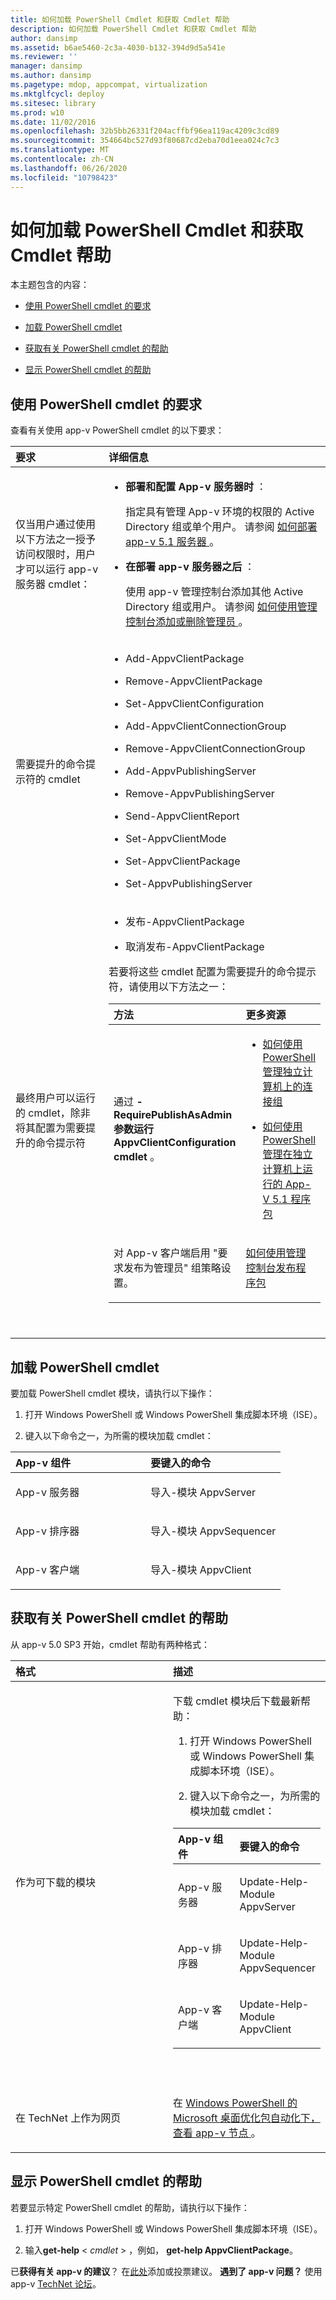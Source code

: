 ```yaml
---
title: 如何加载 PowerShell Cmdlet 和获取 Cmdlet 帮助
description: 如何加载 PowerShell Cmdlet 和获取 Cmdlet 帮助
author: dansimp
ms.assetid: b6ae5460-2c3a-4030-b132-394d9d5a541e
ms.reviewer: ''
manager: dansimp
ms.author: dansimp
ms.pagetype: mdop, appcompat, virtualization
ms.mktglfcycl: deploy
ms.sitesec: library
ms.prod: w10
ms.date: 11/02/2016
ms.openlocfilehash: 32b5bb26331f204acffbf96ea119ac4209c3cd89
ms.sourcegitcommit: 354664bc527d93f80687cd2eba70d1eea024c7c3
ms.translationtype: MT
ms.contentlocale: zh-CN
ms.lasthandoff: 06/26/2020
ms.locfileid: "10798423"
---
```

# 如何加载 PowerShell Cmdlet 和获取 Cmdlet 帮助


本主题包含的内容：

-   [使用 PowerShell cmdlet 的要求](#bkmk-reqs-using-posh)

-   [加载 PowerShell cmdlet](#bkmk-load-cmdlets)

-   [获取有关 PowerShell cmdlet 的帮助](#bkmk-get-cmdlet-help)

-   [显示 PowerShell cmdlet 的帮助](#bkmk-display-help-cmdlet)

## <a href="" id="bkmk-reqs-using-posh"></a>使用 PowerShell cmdlet 的要求


查看有关使用 app-v PowerShell cmdlet 的以下要求：

<table>
<colgroup>
<col width="50%" />
<col width="50%" />
</colgroup>
<thead>
<tr class="header">
<th align="left">要求</th>
<th align="left">详细信息</th>
</tr>
</thead>
<tbody>
<tr class="odd">
<td align="left"><p>仅当用户通过使用以下方法之一授予访问权限时，用户才可以运行 app-v 服务器 cmdlet：</p></td>
<td align="left"><ul>
<li><p><strong>部署和配置 App-v 服务器时 </strong> ：</p>
<p>指定具有管理 App-v 环境的权限的 Active Directory 组或单个用户。 请参阅 <a href="how-to-deploy-the-app-v-51-server.md" data-raw-source="[How to Deploy the App-V 5.1 Server](how-to-deploy-the-app-v-51-server.md)"> 如何部署 app-v 5.1 服务器 </a> 。</p></li>
<li><p><strong>在部署 app-v 服务器之后 </strong> ：</p>
<p>使用 app-v 管理控制台添加其他 Active Directory 组或用户。 请参阅 <a href="how-to-add-or-remove-an-administrator-by-using-the-management-console51.md" data-raw-source="[How to Add or Remove an Administrator by Using the Management Console](how-to-add-or-remove-an-administrator-by-using-the-management-console51.md)"> 如何使用管理控制台添加或删除管理员 </a> 。</p></li>
</ul></td>
</tr>
<tr class="even">
<td align="left"><p>需要提升的命令提示符的 cmdlet</p></td>
<td align="left"><ul>
<li><p>Add-AppvClientPackage</p></li>
<li><p>Remove-AppvClientPackage</p></li>
<li><p>Set-AppvClientConfiguration</p></li>
<li><p>Add-AppvClientConnectionGroup</p></li>
<li><p>Remove-AppvClientConnectionGroup</p></li>
<li><p>Add-AppvPublishingServer</p></li>
<li><p>Remove-AppvPublishingServer</p></li>
<li><p>Send-AppvClientReport</p></li>
<li><p>Set-AppvClientMode</p></li>
<li><p>Set-AppvClientPackage</p></li>
<li><p>Set-AppvPublishingServer</p></li>
</ul></td>
</tr>
<tr class="odd">
<td align="left"><p>最终用户可以运行的 cmdlet，除非将其配置为需要提升的命令提示符</p></td>
<td align="left"><ul>
<li><p>发布-AppvClientPackage</p></li>
<li><p>取消发布-AppvClientPackage</p></li>
</ul>
<p>若要将这些 cmdlet 配置为需要提升的命令提示符，请使用以下方法之一：</p>
<table>
<colgroup>
<col width="50%" />
<col width="50%" />
</colgroup>
<thead>
<tr class="header">
<th align="left">方法</th>
<th align="left">更多资源</th>
</tr>
</thead>
<tbody>
<tr class="odd">
<td align="left"><p><strong> </strong> 通过 <strong> -RequirePublishAsAdmin 参数运行 AppvClientConfiguration cmdlet </strong> 。</p></td>
<td align="left"><ul>
<li><p><a href="how-to-manage-connection-groups-on-a-stand-alone-computer-by-using-powershell51.md#bkmk-admin-only-posh-topic-cg" data-raw-source="[How to Manage Connection Groups on a Stand-alone Computer by Using PowerShell](how-to-manage-connection-groups-on-a-stand-alone-computer-by-using-powershell51.md#bkmk-admin-only-posh-topic-cg)">如何使用 PowerShell 管理独立计算机上的连接组</a></p></li>
<li><p><a href="how-to-manage-app-v-51-packages-running-on-a-stand-alone-computer-by-using-powershell.md" data-raw-source="[How to Manage App-V 5.1 Packages Running on a Stand-Alone Computer by Using PowerShell](how-to-manage-app-v-51-packages-running-on-a-stand-alone-computer-by-using-powershell.md)">如何使用 PowerShell 管理在独立计算机上运行的 App-V 5.1 程序包</a></p></li>
</ul></td>
</tr>
<tr class="even">
<td align="left"><p>对 App-v 客户端启用 "要求发布为管理员" 组策略设置。</p></td>
<td align="left"><p><a href="how-to-publish-a-package-by-using-the-management-console-51.md" data-raw-source="[How to Publish a Package by Using the Management Console](how-to-publish-a-package-by-using-the-management-console-51.md)">如何使用管理控制台发布程序包</a></p></td>
</tr>
</tbody>
</table>
<p> </p></td>
</tr>
</tbody>
</table>

 

## <a href="" id="bkmk-load-cmdlets"></a>加载 PowerShell cmdlet

要加载 PowerShell cmdlet 模块，请执行以下操作：

1.  打开 Windows PowerShell 或 Windows PowerShell 集成脚本环境（ISE）。

2.  键入以下命令之一，为所需的模块加载 cmdlet：

<table>
<colgroup>
<col width="50%" />
<col width="50%" />
</colgroup>
<thead>
<tr class="header">
<th align="left">App-v 组件</th>
<th align="left">要键入的命令</th>
</tr>
</thead>
<tbody>
<tr class="odd">
<td align="left"><p>App-v 服务器</p></td>
<td align="left"><p>导入-模块 AppvServer</p></td>
</tr>
<tr class="even">
<td align="left"><p>App-v 排序器</p></td>
<td align="left"><p>导入-模块 AppvSequencer</p></td>
</tr>
<tr class="odd">
<td align="left"><p>App-v 客户端</p></td>
<td align="left"><p>导入-模块 AppvClient</p></td>
</tr>
</tbody>
</table>

## <a href="" id="bkmk-get-cmdlet-help"></a>获取有关 PowerShell cmdlet 的帮助
从 app-v 5.0 SP3 开始，cmdlet 帮助有两种格式：

<table>
<colgroup>
<col width="50%" />
<col width="50%" />
</colgroup>
<thead>
<tr class="header">
<th align="left">格式</th>
<th align="left">描述</th>
</tr>
</thead>
<tbody>
<tr class="odd">
<td align="left"><p>作为可下载的模块</p></td>
<td align="left"><p>下载 cmdlet 模块后下载最新帮助：</p>
<ol>
<li><p>打开 Windows PowerShell 或 Windows PowerShell 集成脚本环境（ISE）。</p></li>
<li><p>键入以下命令之一，为所需的模块加载 cmdlet：</p></li>
</ol>
<table>
<colgroup>
<col width="50%" />
<col width="50%" />
</colgroup>
<thead>
<tr class="header">
<th align="left">App-v 组件</th>
<th align="left">要键入的命令</th>
</tr>
</thead>
<tbody>
<tr class="odd">
<td align="left"><p>App-v 服务器</p></td>
<td align="left"><p>Update-Help-Module AppvServer</p></td>
</tr>
<tr class="even">
<td align="left"><p>App-v 排序器</p></td>
<td align="left"><p>Update-Help-Module AppvSequencer</p></td>
</tr>
<tr class="odd">
<td align="left"><p>App-v 客户端</p></td>
<td align="left"><p>Update-Help-Module AppvClient</p></td>
</tr>
</tbody>
</table>
<p> </p></td>
</tr>
<tr class="even">
<td align="left"><p>在 TechNet 上作为网页</p></td>
<td align="left"><p>在 <a href="https://technet.microsoft.com/library/dn520245.aspx" data-raw-source="[Microsoft Desktop Optimization Pack Automation with Windows PowerShell](https://technet.microsoft.com/library/dn520245.aspx)"> Windows PowerShell 的 Microsoft 桌面优化包自动化下，查看 app-v 节点 </a> 。</p></td>
</tr>
</tbody>
</table>

## <a href="" id="bkmk-display-help-cmdlet"></a>显示 PowerShell cmdlet 的帮助
若要显示特定 PowerShell cmdlet 的帮助，请执行以下操作：

1.  打开 Windows PowerShell 或 Windows PowerShell 集成脚本环境（ISE）。

2.  输入**get-help** &lt; *cmdlet* &gt; ，例如， **get-help AppvClientPackage**。

已**获得有关 app-v 的建议**？ 在[此处](http://appv.uservoice.com/forums/280448-microsoft-application-virtualization)添加或投票建议。 **遇到了 app-v 问题？** 使用 app-v [TechNet 论坛](https://social.technet.microsoft.com/Forums/home?forum=mdopappv)。

 

 





